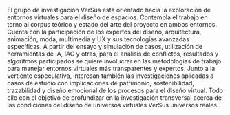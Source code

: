 El grupo de investigación VerSus está orientado hacia la exploración de entornos virtuales para el diseño de espacios. Contempla el trabajo en torno al corpus teórico y estado del arte del proyecto en ambos entornos. Cuenta con la participación de los expertos del diseño, arquitectura, animación, moda, multimedia y UX y sus tecnologías avanzadas específicas. A partir del ensayo y simulación de casos, utilización de herramientas de IA, IAG y otras, para el análisis de conflictos, resultados y algoritmos participados se quiere involucrar en las metodologías de trabajo para manejar entornos virtuales más transparentes y expertos. Junto a la vertiente especulativa, interesan también las investigaciones aplicadas a casos de estudio con implicaciones de patrimonio, sostenibilidad, trazabilidad y diseño emocional de los procesos para el diseño virtual. Todo ello con el objetivo de profundizar en la investigación transversal acerca de las condiciones del diseño de universos virtuales VerSus universos reales.